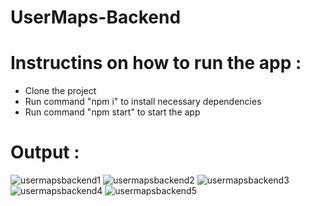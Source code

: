 # UserMaps-Backend
# Instructins on how to run the app :
- Clone the project
- Run command "npm i" to install necessary dependencies
- Run command "npm start" to start the app

# Output :
![usermapsbackend1](https://github.com/Amol-Talekar/usermaps-backend/assets/76869468/bac0ff4d-928f-44fc-ba31-3517bd0a8d48)
![usermapsbackend2](https://github.com/Amol-Talekar/usermaps-backend/assets/76869468/f4ad3c7d-45fa-4740-a2c1-5d8042edc0a8)
![usermapsbackend3](https://github.com/Amol-Talekar/usermaps-backend/assets/76869468/3e438944-a701-41ae-acf8-cd45116697f4)
![usermapsbackend4](https://github.com/Amol-Talekar/usermaps-backend/assets/76869468/f19666c0-7248-4829-a00e-739921ed5759)
![usermapsbackend5](https://github.com/Amol-Talekar/usermaps-backend/assets/76869468/1a2c62ae-6c16-4ffe-9bd4-b7a3c5c14028)
